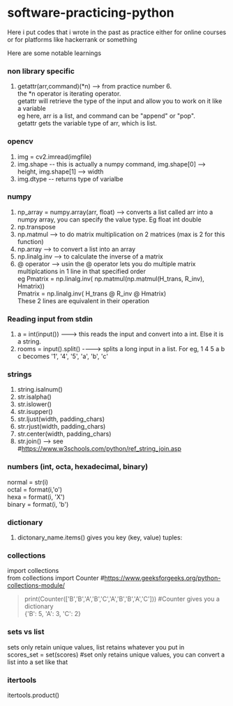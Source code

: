 # software-practicing-python

Here i put codes that i wrote in the past as practice
either for online courses or for platforms like hackerrank or something

Here are some notable learnings

### non library specific
1) getattr(arr,command)(*n) --> from practice number 6.                    
the *n operator is iterating operator.                      
getattr will retrieve the type of the input and allow you to work on it like a variable                       
eg here, arr is a list, and command can be "append" or "pop".                   
getattr gets the variable type of arr, which is list.


### opencv
1) img = cv2.imread(imgfile)
2) img.shape     -- this is actually a numpy command, img.shape[0] --> height, img.shape[1] --> width
3) img.dtype     -- returns type of varialbe 

### numpy
1) np_array = numpy.array(arr, float)  --> converts a list called arr into a numpy array, you can specify the value type. Eg float int double 
2) np.transpose 
3) np.matmul --> to do matrix multiplication on 2 matrices (max is 2 for this function)
4) np.array --> to convert a list into an array 
5) np.linalg.inv --> to calculate the inverse of a matrix
6)  @ operator --> usin the @ operator lets you do multiple matrix multiplcations in 1 line in that specified order                         
     eg   Pmatrix = np.linalg.inv( np.matmul(np.matmul(H_trans, R_inv), Hmatrix))              
          Pmatrix = np.linalg.inv( H_trans @ R_inv @ Hmatrix)              
          These 2 lines are equivalent in their operation             

### Reading input from stdin
1) a = int(input())  ---> this reads the input and convert into a int. Else it is a string.         
2) rooms = input().split() ----> splits a long input in a list. For eg,  1 4 5 a b c  becomes '1', '4', '5', 'a', 'b', 'c'   

### strings
1) string.isalnum() 
2) str.isalpha()
3) str.islower()
4) str.isupper()
5) str.ljust(width, padding_chars)
6) str.rjust(width, padding_chars)
7) str.center(width, padding_chars)
8) str.join() --> see #https://www.w3schools.com/python/ref_string_join.asp 

### numbers (int, octa, hexadecimal, binary) 
normal = str(i)               
octal = format(i,'o')                   
hexa = format(i, 'X')              
binary = format(i, 'b')                 

        
### dictionary
1)  dictonary_name.items()  gives you key (key, value) tuples:

### collections  
import collections       
from collections import Counter   #https://www.geeksforgeeks.org/python-collections-module/    
> print(Counter(['B','B','A','B','C','A','B','B','A','C']))   #Counter gives you a dictionary                    
> {'B': 5, 'A': 3, 'C': 2}         

### sets vs list
sets only retain unique values, list retains whatever you put in        
scores_set = set(scores)  #set only retains unique values, you can convert a list into a set like that 

### itertools
itertools.product() 

